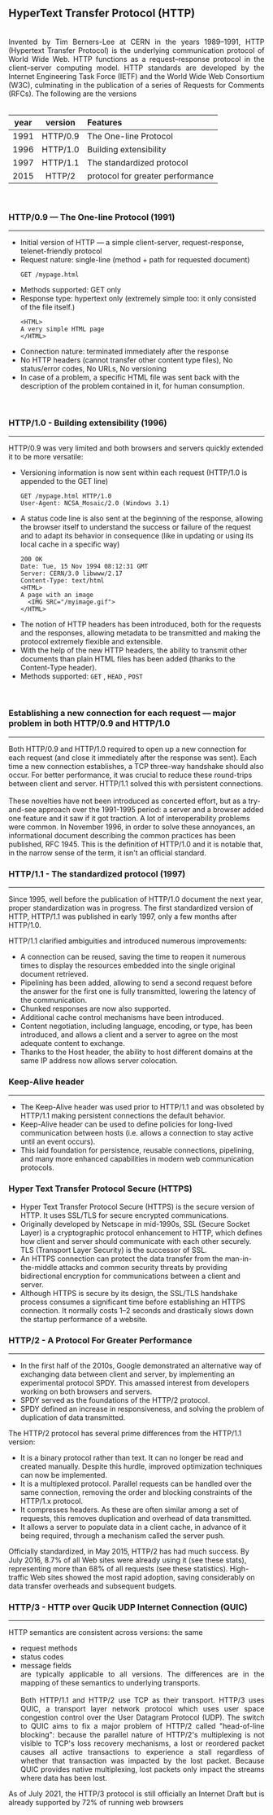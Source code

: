 ## HyperText Transfer Protocol (HTTP)
<br>

<div align="justify">Invented by Tim Berners-Lee at CERN in the years 1989–1991, HTTP (Hypertext Transfer Protocol) is the underlying communication protocol of World Wide Web. HTTP functions as a request–response protocol in the client–server computing model. HTTP standards are developed by the Internet Engineering Task Force (IETF) and the World Wide Web Consortium (W3C), culminating in the publication of a series of Requests for Comments (RFCs). The following are the versions</div> <br>       


| year   | version   |      Features                    |
| ------ |:---------:| :--------------------------------|
| 1991   | HTTP/0.9  | The One-line Protocol            |
| 1996   | HTTP/1.0  | Building extensibility           |
| 1997   | HTTP/1.1  | The standardized protocol        |
| 2015   | HTTP/2    | protocol for greater performance |      

<br>
       
### HTTP/0.9 — The One-line Protocol (1991)
***
* Initial version of HTTP — a simple client-server, request-response, telenet-friendly protocol
* Request nature: single-line (method + path for requested document) <br>
   ``` 
   GET /mypage.html
   ```
* Methods supported: GET only
* Response type: hypertext only (extremely simple too: it only consisted of the file itself.)
   ``` 
  <HTML>
  A very simple HTML page
  </HTML>
   ```
* Connection nature: terminated immediately after the response
* No HTTP headers (cannot transfer other content type files), No status/error codes, No URLs, No versioning
* In case of a problem, a specific HTML file was sent back with the description of the problem contained in it, for human consumption.
<br>

### HTTP/1.0 - Building extensibility (1996)
***

HTTP/0.9 was very limited and both browsers and servers quickly extended it to be more versatile:

  * Versioning information is now sent within each request (HTTP/1.0 is appended to the GET line)
      ``` 
      GET /mypage.html HTTP/1.0
      User-Agent: NCSA_Mosaic/2.0 (Windows 3.1)
      ```
  * A status code line is also sent at the beginning of the response, allowing the browser itself to understand the success or failure of the request and to adapt its behavior in consequence (like in updating or using its local cache in a specific way)
      ``` 
      200 OK
      Date: Tue, 15 Nov 1994 08:12:31 GMT
      Server: CERN/3.0 libwww/2.17
      Content-Type: text/html
      <HTML>
      A page with an image
        <IMG SRC="/myimage.gif">
      </HTML>
       ```
  * The notion of HTTP headers has been introduced, both for the requests and the responses, allowing metadata to be transmitted and making the protocol extremely flexible and extensible.
  * With the help of the new HTTP headers, the ability to transmit other documents than plain HTML files has been added (thanks to the Content-Type header).
  * Methods supported:  ```GET``` , ```HEAD``` , ```POST```
  <br>

### Establishing a new connection for each request — major problem in both HTTP/0.9 and HTTP/1.0
***
<div align="jusitfy">Both HTTP/0.9 and HTTP/1.0 required to open up a new connection for each request (and close it immediately after the response was sent). Each time a new connection establishes, a TCP three-way handshake should also occur. For better performance, it was crucial to reduce these round-trips between client and server. HTTP/1.1 solved this with persistent connections.</div>
<br>
<div align="jusitfy">These novelties have not been introduced as concerted effort, but as a try-and-see approach over the 1991-1995 period: a server and a browser added one feature and it saw if it got traction. A lot of interoperability problems were common. In November 1996, in order to solve these annoyances, an informational document describing the common practices has been published, RFC 1945. This is the definition of HTTP/1.0 and it is notable that, in the narrow sense of the term, it isn't an official standard. </div>

### HTTP/1.1 - The standardized protocol (1997)
***
Since 1995, well before the publication of HTTP/1.0 document the next year, proper standardization was in progress. The first standardized version of HTTP, HTTP/1.1 was published in early 1997, only a few months after HTTP/1.0.

HTTP/1.1 clarified ambiguities and introduced numerous improvements:

  * A connection can be reused, saving the time to reopen it numerous times to display the resources embedded into the single original document retrieved.
  * Pipelining has been added, allowing to send a second request before the answer for the first one is fully transmitted, lowering the latency of the communication.
  * Chunked responses are now also supported.
  * Additional cache control mechanisms have been introduced.
  * Content negotiation, including language, encoding, or type, has been introduced, and allows a client and a server to agree on the most adequate content to exchange.
  * Thanks to the Host header, the ability to host different domains at the same IP address now allows server colocation.

### Keep-Alive header
***
  * The Keep-Alive header was used prior to HTTP/1.1 and was obsoleted by HTTP/1.1 making persistent connections the default behavior. 
  * Keep-Alive header can be used to define policies for long-lived communication between hosts (i.e. allows a connection to stay active until an event occurs). 
  * This laid foundation for persistence, reusable connections, pipelining, and many more enhanced capabilities in modern web communication protocols.

### Hyper Text Transfer Protocol Secure (HTTPS)

  * Hyper Text Transfer Protocol Secure (HTTPS) is the secure version of HTTP. It uses SSL/TLS for secure encrypted communications.
  * Originally developed by Netscape in mid-1990s, SSL (Secure Socket Layer) is a cryptographic protocol enhancement to HTTP, which defines how client and server should communicate with each other securely. TLS (Transport Layer Security) is the successor of SSL.
  * An HTTPS connection can protect the data transfer from the man-in-the-middle attacks and common security threats by providing bidirectional encryption for communications between a client and server.
  * Although HTTPS is secure by its design, the SSL/TLS handshake process consumes a significant time before establishing an HTTPS connection. It normally costs 1–2 seconds and drastically slows down the startup performance of a website.

### HTTP/2 - A Protocol For Greater Performance 
***
 * In the first half of the 2010s, Google demonstrated an alternative way of exchanging data between client and server, by implementing an experimental protocol SPDY. This amassed interest from developers working on both browsers and servers.  
 * SPDY served as the foundations of the HTTP/2 protocol.
 * SPDY defined an increase in responsiveness, and solving the problem of duplication of data transmitted.

The HTTP/2 protocol has several prime differences from the HTTP/1.1 version:
 * It is a binary protocol rather than text. It can no longer be read and created manually. Despite this hurdle, improved optimization techniques can now be implemented.
 * It is a multiplexed protocol. Parallel requests can be handled over the same connection, removing the order and blocking constraints of the HTTP/1.x protocol.
 * It compresses headers. As these are often similar among a set of requests, this removes duplication and overhead of data transmitted.
 * It allows a server to populate data in a client cache, in advance of it being required, through a mechanism called the server push.

Officially standardized, in May 2015, HTTP/2 has had much success. By July 2016, 8.7% of all Web sites were already using it (see these stats), representing more than 68% of all requests (see these statistics). High-traffic Web sites showed the most rapid adoption, saving considerably on data transfer overheads and subsequent budgets.

### HTTP/3 - HTTP over Qucik UDP Internet Connection (QUIC)
***

<div align="justify"
HTTP/3 is the third and upcoming major version of the Hypertext Transfer Protocol used to exchange information on the World Wide Web, alongside HTTP/1.1 and HTTP/2.

HTTP semantics are consistent across versions: the same 
 * request methods 
 * status codes 
 * message fields  <br>
     are typically applicable to all versions. The differences are in the mapping of these semantics to underlying transports. <br> <br>
 Both HTTP/1.1 and HTTP/2 use TCP as their transport. HTTP/3 uses QUIC, a transport layer network protocol which uses user space congestion control over the User Datagram Protocol (UDP). The switch to QUIC aims to fix a major problem of HTTP/2 called "head-of-line blocking": because the parallel nature of HTTP/2's multiplexing is not visible to TCP's loss recovery mechanisms, a lost or reordered packet causes all active transactions to experience a stall regardless of whether that transaction was impacted by the lost packet. Because QUIC provides native multiplexing, lost packets only impact the streams where data has been lost.

As of July 2021, the HTTP/3 protocol is still officially an Internet Draft but is already supported by 72% of running web browsers
     </div>


    
    
    
